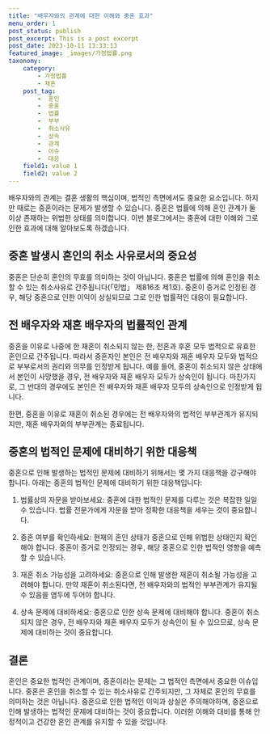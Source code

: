 ```yaml
---
title: "배우자와의 관계에 대한 이해와 중혼 효과"
menu_order: 1
post_status: publish
post_excerpt: This is a post excerpt
post_date: 2023-10-11 13:33:13
featured_image: _images/가정법률.png
taxonomy:
    category:
        - 가정법률
        - 재혼
    post_tag:
        -  혼인
        -  중혼
        -  법률
        -  부부
        -  취소사유
        -  상속
        -  관계
        -  이슈
        -  대응
    field1: value 1
    field2: value 2
---
```



배우자와의 관계는 결혼 생활의 핵심이며, 법적인 측면에서도 중요한 요소입니다. 하지만 때로는 중혼이라는 문제가 발생할 수 있습니다. 중혼은 법률에 의해 혼인 관계가 둘 이상 존재하는 위법한 상태를 의미합니다. 이번 블로그에서는 중혼에 대한 이해와 그로 인한 효과에 대해 알아보도록 하겠습니다.

## 중혼 발생시 혼인의 취소 사유로서의 중요성

중혼은 단순히 혼인의 무효를 의미하는 것이 아닙니다. 중혼은 법률에 의해 혼인을 취소할 수 있는 취소사유로 간주됩니다(「민법」 제816조 제1호). 중혼이 증거로 인정된 경우, 해당 중혼으로 인한 이익이 상실되므로 그로 인한 법률적인 대응이 필요합니다.

## 전 배우자와 재혼 배우자의 법률적인 관계

중혼을 이유로 나중에 한 재혼이 취소되지 않는 한, 전혼과 후혼 모두 법적으로 유효한 혼인으로 간주됩니다. 따라서 중혼자인 본인은 전 배우자와 재혼 배우자 모두와 법적으로 부부로서의 권리와 의무를 인정받게 됩니다. 예를 들어, 중혼이 취소되지 않은 상태에서 본인이 사망했을 경우, 전 배우자와 재혼 배우자 모두가 상속인이 됩니다. 마찬가지로, 그 반대의 경우에도 본인은 전 배우자와 재혼 배우자 모두의 상속인으로 인정받게 됩니다.

한편, 중혼을 이유로 재혼이 취소된 경우에는 전 배우자와의 법적인 부부관계가 유지되지만, 재혼 배우자와의 부부관계는 종료됩니다.

## 중혼의 법적인 문제에 대비하기 위한 대응책

중혼으로 인해 발생하는 법적인 문제에 대비하기 위해서는 몇 가지 대응책을 강구해야 합니다. 아래는 중혼의 법적인 문제에 대비하기 위한 대응책입니다:

1. 법률상의 자문을 받아보세요: 중혼에 대한 법적인 문제를 다루는 것은 복잡한 일일 수 있습니다. 법률 전문가에게 자문을 받아 정확한 대응책을 세우는 것이 중요합니다.

2. 중혼 여부를 확인하세요: 현재의 혼인 상태가 중혼으로 인해 위법한 상태인지 확인해야 합니다. 중혼이 증거로 인정되는 경우, 해당 중혼으로 인한 법적인 영향을 예측할 수 있습니다.

3. 재혼 취소 가능성을 고려하세요: 중혼으로 인해 발생한 재혼이 취소될 가능성을 고려해야 합니다. 만약 재혼이 취소된다면, 전 배우자와의 법적인 부부관계가 유지될 수 있음을 염두에 두어야 합니다.

4. 상속 문제에 대비하세요: 중혼으로 인한 상속 문제에 대비해야 합니다. 중혼이 취소되지 않은 경우, 전 배우자와 재혼 배우자 모두가 상속인이 될 수 있으므로, 상속 문제에 대비하는 것이 중요합니다.

## 결론

혼인은 중요한 법적인 관계이며, 중혼이라는 문제는 그 법적인 측면에서 중요한 이슈입니다. 중혼은 혼인을 취소할 수 있는 취소사유로 간주되지만, 그 자체로 혼인의 무효를 의미하는 것은 아닙니다. 중혼으로 인한 법적인 이익과 상실은 주의해야하며, 중혼으로 인해 발생하는 법적인 문제에 대비하는 것이 중요합니다. 이러한 이해와 대비를 통해 안정적이고 건강한 혼인 관계를 유지할 수 있을 것입니다.

